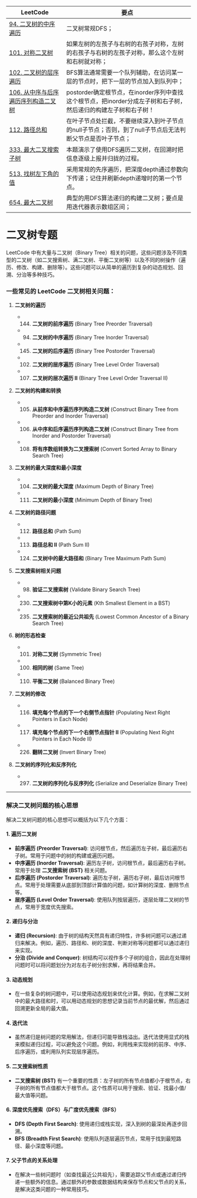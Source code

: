 |LeetCode|要点|
|--------------------------------|--------------------------------|
|[94. 二叉树的中序遍历][github-leetcode-0094]|二叉树常规DFS；|
|[101. 对称二叉树][github-leetcode-0101]|如果左树的左孩子与右树的右孩子对称，左树的右孩子与右树的左孩子对称，那么这个左树和右树就对称；|
|[102. 二叉树的层序遍历][github-leetcode-0102]|BFS算法通常需要一个队列辅助，在访问某一层的节点时，把下一层的节点加入到队列中；|
|[106. 从中序与后序遍历序列构造二叉树][github-leetcode-0106]|postorder确定根节点，在inorder序列中查找这个根节点，把inorder分成左子树和右子树，然后递归的构建左子树和右子树！|
|[112. 路径总和][github-leetcode-0112]|在叶子节点处拦截，不要继续深入到叶子节点的null子节点；否则，到了null子节点后无法判断父节点是否叶子节点；|
|[333. 最大二叉搜索子树][github-leetcode-0333]|本题演示了使用DFS遍历二叉树，在回溯时把信息逐级上报并归拢的过程。|
|[513. 找树左下角的值][github-leetcode-0513]|采用常规的先序遍历，把深度depth通过参数向下传递；记住并刷新depth递增时的第一个节点。|
|[654. 最大二叉树][github-leetcode-0654]|典型的用DFS算法递归的构建二叉树；要点是用迭代器表示数组区间；




# 二叉树专题
LeetCode 中有大量与二叉树（Binary Tree）相关的问题，这些问题涉及不同类型的二叉树（如二叉搜索树、满二叉树、平衡二叉树等）以及不同的树操作（遍历、修改、构建、删除等）。这些问题可以从简单的遍历到复杂的动态规划、回溯、分治等多种技巧。

### 一些常见的 LeetCode 二叉树相关问题：

1. **二叉树的遍历**
    * 144. **二叉树的前序遍历** (Binary Tree Preorder Traversal)
    * 94. **二叉树的中序遍历** (Binary Tree Inorder Traversal)
    * 145. **二叉树的后序遍历** (Binary Tree Postorder Traversal)
    * 102. **二叉树的层序遍历** (Binary Tree Level Order Traversal)
    * 107. **二叉树的层次遍历 II** (Binary Tree Level Order Traversal II)

2. **二叉树的构建和转换**
    * 105. **从前序和中序遍历序列构造二叉树** (Construct Binary Tree from Preorder and Inorder Traversal)
    * 106. **从中序和后序遍历序列构造二叉树** (Construct Binary Tree from Inorder and Postorder Traversal)
    * 108. **将有序数组转换为二叉搜索树** (Convert Sorted Array to Binary Search Tree)

3. **二叉树的最大深度和最小深度**
    * 104. **二叉树的最大深度** (Maximum Depth of Binary Tree)
    * 111. **二叉树的最小深度** (Minimum Depth of Binary Tree)

4. **二叉树的路径问题**
    * 112. **路径总和** (Path Sum)
    * 113. **路径总和 II** (Path Sum II)
    * 124. **二叉树中的最大路径和** (Binary Tree Maximum Path Sum)

5. **二叉搜索树相关问题**
    * 98. **验证二叉搜索树** (Validate Binary Search Tree)
    * 230. **二叉搜索树中第K小的元素** (Kth Smallest Element in a BST)
    * 235. **二叉搜索树的最近公共祖先** (Lowest Common Ancestor of a Binary Search Tree)

6. **树的形态检查**
    * 101. **对称二叉树** (Symmetric Tree)
    * 100. **相同的树** (Same Tree)
    * 110. **平衡二叉树** (Balanced Binary Tree)

7. **二叉树的修改**
    * 116. **填充每个节点的下一个右侧节点指针** (Populating Next Right Pointers in Each Node)
    * 117. **填充每个节点的下一个右侧节点指针 II** (Populating Next Right Pointers in Each Node II)
    * 226. **翻转二叉树** (Invert Binary Tree)

8. **二叉树的序列化和反序列化**
    * 297. **二叉树的序列化与反序列化** (Serialize and Deserialize Binary Tree)

---

### 解决二叉树问题的核心思想

解决二叉树问题的核心思想可以概括为以下几个方面：

#### 1. **遍历二叉树**
* **前序遍历 (Preorder Traversal)**: 访问根节点，然后遍历左子树，最后遍历右子树。常用于问题中的树的构建或遍历问题。
* **中序遍历 (Inorder Traversal)**: 遍历左子树，访问根节点，最后遍历右子树。常用于处理 **二叉搜索树 (BST)** 相关问题。
* **后序遍历 (Postorder Traversal)**: 遍历左子树，遍历右子树，最后访问根节点。常用于处理需要从底部到顶部计算值的问题，如计算树的深度、删除节点等。
* **层序遍历 (Level Order Traversal)**: 使用队列按层遍历，逐层处理二叉树的节点，常用于宽度优先搜索。

#### 2. **递归与分治**
* **递归 (Recursion)**: 由于树的结构天然具有递归特性，许多树问题可以通过递归来解决。例如，遍历、路径和、树的深度、判断对称等问题都可以通过递归来实现。
* **分治 (Divide and Conquer)**: 树结构可以视作多个子树的组合，因此在处理树问题时可以将问题划分为对左右子树分别求解，再将结果合并。

#### 3. **动态规划**
* 在一些复杂的树问题中，可以使用动态规划来优化计算。例如，在求解二叉树中的最大路径和时，可以用动态规划的思想记录当前节点的最优解，然后通过回溯更新全局的最大值。

#### 4. **迭代法**
* 虽然递归是树问题的常用解法，但递归可能导致栈溢出。迭代法使用显式的栈来模拟递归过程，可以避免这个问题。例如，利用栈来实现树的前序、中序、后序遍历，或利用队列实现层序遍历。

#### 5. **二叉搜索树性质**
* **二叉搜索树 (BST)** 有一个重要的性质：左子树的所有节点值都小于根节点，右子树的所有节点值都大于根节点。这个性质可以用于搜索、验证、找最小值/最大值等问题。

#### 6. **深度优先搜索（DFS）与广度优先搜索（BFS）**
* **DFS (Depth First Search)**: 使用递归或栈实现，深入到树的最深处再逐步回溯。
* **BFS (Breadth First Search)**: 使用队列逐层遍历节点，常用于找到最短路径、最小深度等问题。

#### 7. **父子节点的关系处理**
* 在解决一些树问题时（如查找最近公共祖先），需要追踪父节点或通过递归传递一些额外的信息。通过额外的参数或数据结构来保存节点和父节点的关系，是解决这类问题的一种常用技巧。



[github-leetcode-0101]: ../../0101.%20Symmetric%20Tree/0101_isSymmetric.h
[github-leetcode-0106]: ../../0106.%20Construct%20Binary%20Tree/0106_buildTree.h
[github-leetcode-0333]: ../../0333.%20Largest%20BST%20Subtree/0333_largestBSTSubtree.h
[github-leetcode-0654]: ../../0654.%20Maximum%20Binary%20Tree/0654_constructMaximumBinaryTree.h
[github-leetcode-0513]: ../../0513.%20Find%20Bottom%20Left%20Tree%20Value/0513_findBottomLeftValue.h
[github-leetcode-0094]: ../../0094.%20Binary%20Tree%20Inorder%20Traversal/0094_inorderTraversal.h
[github-leetcode-0102]: ../../0102.%20Binary%20Tree%20Level%20Order%20Traversal/0102_levelOrder.h
[github-leetcode-0112]: ../../0112.%20Path%20Sum/0112_hasPathSum.h
